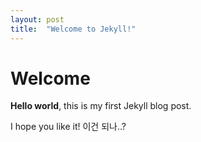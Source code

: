 ```yaml
---
layout: post
title:  "Welcome to Jekyll!"
---
```


# Welcome

**Hello world**, this is my first Jekyll blog post.

I hope you like it! 이건 되나..?
